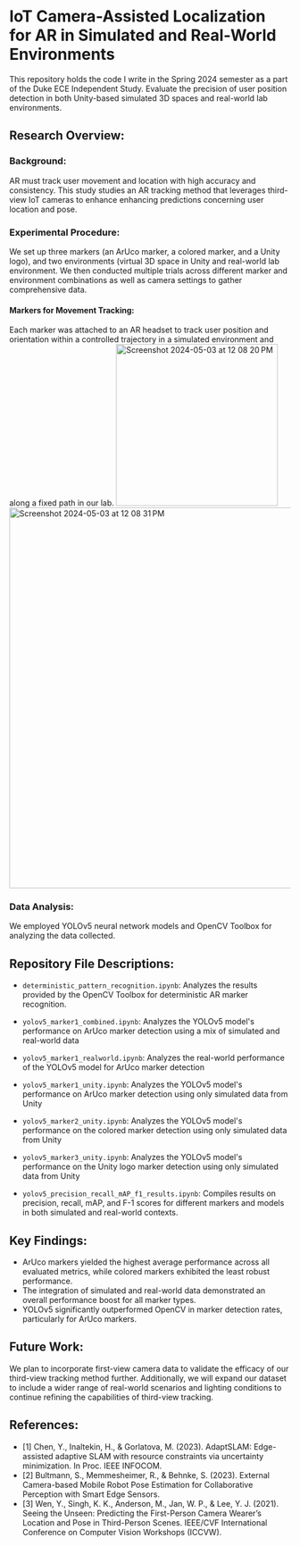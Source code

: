 # IoT Camera-Assisted Localization for AR in Simulated and Real-World Environments

This repository holds the code I write in the Spring 2024 semester as a part of the Duke ECE Independent Study.
Evaluate the precision of user position detection in both Unity-based simulated 3D spaces and real-world lab environments.

## Research Overview:

### Background:
AR must track user movement and location with high accuracy and consistency. This study studies an AR tracking method that leverages third-view IoT cameras to enhance enhancing predictions concerning user location and pose.

### Experimental Procedure:
We set up three markers (an ArUco marker, a colored marker, and a Unity logo), and two environments (virtual 3D space in Unity and real-world lab environment. We then conducted multiple trials across different marker and environment combinations as well as camera settings to gather comprehensive data.

#### Markers for Movement Tracking:
Each marker was attached to an AR headset to track user position and orientation within a controlled trajectory in a simulated environment and along a fixed path in our lab.
<img width="290" alt="Screenshot 2024-05-03 at 12 08 20 PM" src="https://github.com/aliceyh7/Alice_ECE_IndependentStudy_S24/assets/167914381/032d05f4-da73-4ddb-997d-f7e1b91abac6">
<img width="682" alt="Screenshot 2024-05-03 at 12 08 31 PM" src="https://github.com/aliceyh7/Alice_ECE_IndependentStudy_S24/assets/167914381/df5c4796-1920-42ac-b245-c86125bebdcc">

### Data Analysis:
We employed YOLOv5 neural network models and OpenCV Toolbox for analyzing the data collected.

## Repository File Descriptions:

- `deterministic_pattern_recognition.ipynb`: Analyzes the results provided by the OpenCV Toolbox for deterministic AR marker recognition.
  
- `yolov5_marker1_combined.ipynb`: Analyzes the YOLOv5 model's performance on ArUco marker detection using a mix of simulated and real-world data
  
- `yolov5_marker1_realworld.ipynb`: Analyzes the real-world performance of the YOLOv5 model for ArUco marker detection
  
- `yolov5_marker1_unity.ipynb`: Analyzes the YOLOv5 model's performance on ArUco marker detection using only simulated data from Unity
  
- `yolov5_marker2_unity.ipynb`: Analyzes the YOLOv5 model's performance on the colored marker detection using only simulated data from Unity
  
- `yolov5_marker3_unity.ipynb`: Analyzes the YOLOv5 model's performance on the Unity logo marker detection using only simulated data from Unity
  
- `yolov5_precision_recall_mAP_f1_results.ipynb`: Compiles results on precision, recall, mAP, and F-1 scores for different markers and models in both simulated and real-world contexts.

## Key Findings:

- ArUco markers yielded the highest average performance across all evaluated metrics, while colored markers exhibited the least robust performance.
- The integration of simulated and real-world data demonstrated an overall performance boost for all marker types.
- YOLOv5 significantly outperformed OpenCV in marker detection rates, particularly for ArUco markers.

## Future Work:

We plan to incorporate first-view camera data to validate the efficacy of our third-view tracking method further. Additionally, we will expand our dataset to include a wider range of real-world scenarios and lighting conditions to continue refining the capabilities of third-view tracking.

## References:
- [1] Chen, Y., Inaltekin, H., & Gorlatova, M. (2023). AdaptSLAM: Edge-assisted adaptive SLAM with resource constraints via uncertainty minimization. In Proc. IEEE INFOCOM.
- [2] Bultmann, S., Memmesheimer, R., & Behnke, S. (2023). External Camera-based Mobile Robot Pose Estimation for Collaborative Perception with Smart Edge Sensors.
- [3] Wen, Y., Singh, K. K., Anderson, M., Jan, W. P., & Lee, Y. J. (2021). Seeing the Unseen: Predicting the First-Person Camera Wearer’s Location and Pose in Third-Person Scenes. IEEE/CVF International Conference on Computer Vision Workshops (ICCVW).

